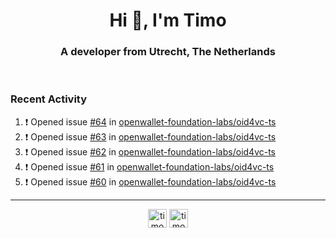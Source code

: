 <h1 align="center">Hi 👋, I'm Timo</h1>
<h3 align="center">A developer from Utrecht, The Netherlands</h3>
<br/>
<!-- https://github.com/rahuldkjain/github-profile-readme-generator --!>

<!--  <p align="left"><img src="https://github-readme-stats.vercel.app/api?username=timoglastra&show_icons=true&count_private=true&" alt="timoglastra" /></p> --!>

<!--
Github language stats
<p align="left"><img src="https://github-readme-stats.vercel.app/api/top-langs/?username=timoglastra&layout=compact" alt="timoglastra" /><p>
-->

<!-- Codestats language stats -->
<!-- <p align="left"><img src="https://codestats-readme.vercel.app/api/top-langs/?username=timoglastra&layout=compact&language_count=12" alt="timoglastra" /><p>    --!>
  
<h3>Recent Activity</h3>

<!--START_SECTION:activity-->
1. ❗ Opened issue [#64](https://github.com/openwallet-foundation-labs/oid4vc-ts/issues/64) in [openwallet-foundation-labs/oid4vc-ts](https://github.com/openwallet-foundation-labs/oid4vc-ts)
2. ❗ Opened issue [#63](https://github.com/openwallet-foundation-labs/oid4vc-ts/issues/63) in [openwallet-foundation-labs/oid4vc-ts](https://github.com/openwallet-foundation-labs/oid4vc-ts)
3. ❗ Opened issue [#62](https://github.com/openwallet-foundation-labs/oid4vc-ts/issues/62) in [openwallet-foundation-labs/oid4vc-ts](https://github.com/openwallet-foundation-labs/oid4vc-ts)
4. ❗ Opened issue [#61](https://github.com/openwallet-foundation-labs/oid4vc-ts/issues/61) in [openwallet-foundation-labs/oid4vc-ts](https://github.com/openwallet-foundation-labs/oid4vc-ts)
5. ❗ Opened issue [#60](https://github.com/openwallet-foundation-labs/oid4vc-ts/issues/60) in [openwallet-foundation-labs/oid4vc-ts](https://github.com/openwallet-foundation-labs/oid4vc-ts)
<!--END_SECTION:activity-->

---

<p align="center">
<a href="https://twitter.com/timoglastra" target="blank"><img align="center" src="https://cdn.jsdelivr.net/npm/simple-icons@3.0.1/icons/twitter.svg" alt="timoglastra" height="30" width="30" /></a>
<a href="https://linkedin.com/in/timoglastra" target="blank"><img align="center" src="https://cdn.jsdelivr.net/npm/simple-icons@3.0.1/icons/linkedin.svg" alt="timoglastra" height="30" width="30" /></a>
</p>



